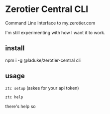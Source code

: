 # Zerotier Central CLI

Command Line Interface to my.zerotier.com

I'm still experimenting with how I want it to work. 

## install
npm i -g @laduke/zerotier-central cli

## usage
`ztc setup` (askes for your api token)

`ztc help`

there's help so
